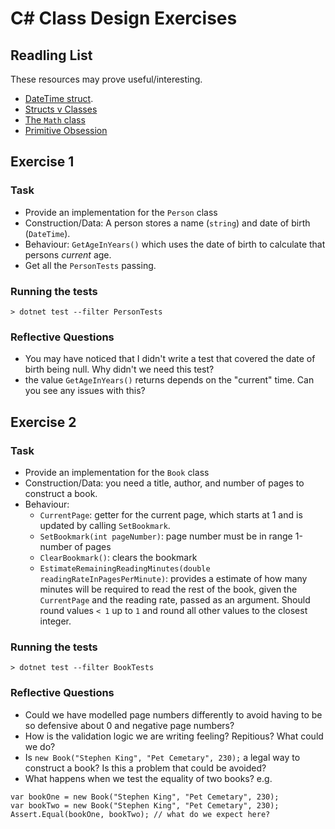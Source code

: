 # C# Class Design Exercises

## Readling List

These resources may prove useful/interesting.

* [DateTime struct](https://docs.microsoft.com/en-us/dotnet/api/system.datetime?view=netcore-2.2).
* [Structs v Classes]()
* [The `Math` class](https://docs.microsoft.com/en-us/dotnet/api/system.math?view=netcore-2.2)
* [Primitive Obsession](https://medium.com/@arpitjain.iec/primitive-obsession-code-smell-that-hurt-people-the-most-5cbdd70496e9)

## Exercise 1

### Task

* Provide an implementation for the `Person` class
* Construction/Data: A person stores a name (`string`) and date of birth (`DateTime`).
* Behaviour: `GetAgeInYears()` which uses the date of birth to
calculate that persons _current_ age.
* Get all the `PersonTests` passing.

### Running the tests

```
> dotnet test --filter PersonTests
```

### Reflective Questions

* You may have noticed that I didn't write a test that covered the date of
birth being null. Why didn't we need this test?
* the value `GetAgeInYears()` returns depends on the "current" time. Can
you see any issues with this?

## Exercise 2

### Task

* Provide an implementation for the `Book` class
* Construction/Data: you need a title, author, and number of pages to construct a
book.
* Behaviour:
    * `CurrentPage`: getter for the current page, which starts at 1 and is updated by calling `SetBookmark`.
    * `SetBookmark(int pageNumber)`: page number must be in range 1-number of pages
    * `ClearBookmark()`: clears the bookmark
    * `EstimateRemainingReadingMinutes(double readingRateInPagesPerMinute)`:
    provides a estimate of how many minutes will be required to read the rest of
    the book, given the `CurrentPage` and the reading rate, passed as an
    argument. Should round values `< 1` up to `1` and
    round all other values to the closest integer.

### Running the tests

```
> dotnet test --filter BookTests
```

### Reflective Questions

* Could we have modelled page numbers differently to avoid having to be so
defensive about 0 and negative page numbers?
* How is the validation logic we are writing feeling? Repitious? What could we
do?
* Is `new Book("Stephen King", "Pet Cemetary", 230);` a legal way
to construct a book? Is this a problem that could be avoided?
* What happens when we test the equality of two books? e.g.

```charp
var bookOne = new Book("Stephen King", "Pet Cemetary", 230);
var bookTwo = new Book("Stephen King", "Pet Cemetary", 230);
Assert.Equal(bookOne, bookTwo); // what do we expect here?
```

